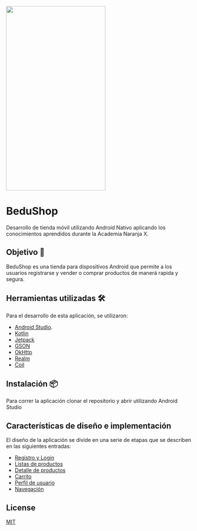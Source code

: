 <img src="../imagenes/bolsa_bedu.xml" width=" 270px" height="500px" >

# BeduShop

Desarrollo de tienda móvil utilizando Android Nativo aplicando los conocimientos aprendidos durante la Academia Naranja X. 

## Objetivo 🎯
BeduShop es una tienda para dispositivos Android que permite a los usuarios registrarse y vender o comprar productos de manerá rapida y segura.

## Herramientas utilizadas 🛠️
Para el desarrollo de esta aplicación, se utilizaron:
* [Android Studio](https://developer.android.com/studio?hl=es).
* [Kotlin](https://developer.android.com/kotlin?hl=es-419)
* [Jetpack](https://developer.android.com/jetpack?hl=es-419)
* [GSON](https://github.com/google/gson/blob/master/UserGuide.md)
* [OkHttp](https://square.github.io/okhttp/)
* [Realm](https://realm.io/)
* [Coil](https://coil-kt.github.io/coil/)


## Instalación 📦

Para correr la aplicación clonar el repositorio y abrir utilizando Android Studio

## Características de diseño e implementación

El diseño de la aplicación se divide en una serie de etapas que se describen en las siguientes entradas:

* [Registro y Login](docs/disenio/LoginRegistro.md)
* [Listas de productos](docs/disenio/ListaProductos.md)
* [Detalle de productos](docs/disenio/DetalleProductos.md)
* [Carrito](docs/disenio/Carrito.md)
* [Perfil de usuario](docs/disenio/Perfilusuario.md)
* [Navegación](docs/Navegacion.md)




## License
[MIT](https://choosealicense.com/licenses/mit/)

